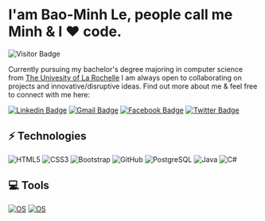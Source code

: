 <h1>I'am Bao-Minh Le, people call me Minh  & I ❤️ code.</h1>

![Visitor Badge](https://visitor-badge.laobi.icu/badge?page_id=TakeMeWithU.TakeMeWithU)

Currently pursuing my bachelor's degree majoring in computer science from [The Univesity of La Rochelle](https://www.univ-larochelle.fr/)
I am always open to collaborating on projects and innovative/disruptive ideas. Find out more about me & feel free to connect with me here:

[![Linkedin Badge](https://img.shields.io/badge/-BaoMinhLE-blue?style=flat-square&logo=Linkedin&logoColor=white&link=https://www.linkedin.com/in/bao-minh-le-a4094a1ba/)](https://www.linkedin.com/in/bao-minh-le-a4094a1ba/)
[![Gmail Badge](https://img.shields.io/badge/-minh.lebao99@gmail.com-c14438?style=flat-square&logo=Gmail&logoColor=white&link=mailto:minh.lebao99@gmail.com)](mailto:minh.lebao99@gmail.com)
[![Facebook Badge](https://img.shields.io/badge/-LEBaoMinh-blue?style=flat-square&logo=Facebook&logoColor=white&link=https://www.facebook.com/lebaominh97/)](https://www.facebook.com/lebaominh97/)
[![Twitter Badge](https://img.shields.io/badge/-LEBaoMinh-blue?style=flat-square&logo=Twitter&logoColor=black&link=https://twitter.com/TakeMeWithU099)](https://twitter.com/TakeMeWithU099)


## ⚡ Technologies
![HTML5](https://img.shields.io/badge/-HTML5-E34F26?style=flat-square&logo=html5&logoColor=white)
![CSS3](https://img.shields.io/badge/-CSS3-1572B6?style=flat-square&logo=css3)
![Bootstrap](https://img.shields.io/badge/-Bootstrap-563D7C?style=flat-square&logo=bootstrap)
![GitHub](https://img.shields.io/badge/-GitHub-181717?style=flat-square&logo=github)
![PostgreSQL](https://img.shields.io/badge/-PostgreSQL-336791?style=flat-square&logo=postgresql)
![Java](https://img.shields.io/badge/-java-E34A86?style=flat-square&logo=java)
![C#](https://img.shields.io/badge/C%23-CSharp-brightgreen)

## 💻 Tools
[![OS](https://img.shields.io/badge/OS-Window-informational?style=flat-square&logo=apple&logoColor=white)](https://en.wikipedia.org/wiki/Window)
[![OS](https://img.shields.io/badge/OS-Linux-informational?style=flat-square&logo=linux&logoColor=white)](https://en.wikipedia.org/wiki/Linux)
